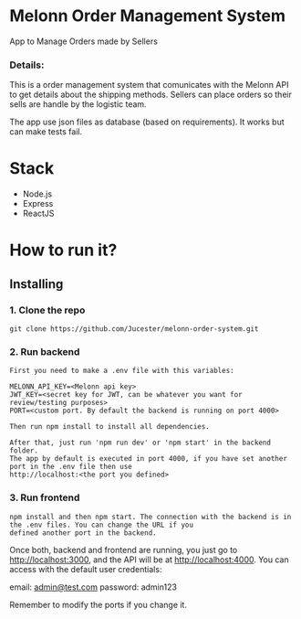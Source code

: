 # Melonn Order Management System

App to Manage Orders made by Sellers

### Details: 

This is a order management system that comunicates with the Melonn API to get details about
the shipping methods. Sellers can place orders so their sells are handle by the logistic team.

The app use json files as database (based on requirements). It works but can make tests fail. 


# Stack

* Node.js 
* Express 
* ReactJS

# How to run it?


## Installing


### 1. Clone the repo

```
git clone https://github.com/Jucester/melonn-order-system.git

```

### 2. Run backend

```
First you need to make a .env file with this variables:

MELONN_API_KEY=<Melonn api key>
JWT_KEY=<secret key for JWT, can be whatever you want for review/testing purposes>
PORT=<custom port. By default the backend is running on port 4000>

Then run npm install to install all dependencies.

After that, just run 'npm run dev' or 'npm start' in the backend folder. 
The app by default is executed in port 4000, if you have set another port in the .env file then use
http://localhost:<the port you defined>

```

### 3. Run frontend

```
npm install and then npm start. The connection with the backend is in the .env files. You can change the URL if you
defined another port in the backend.

```

Once both, backend and frontend are running, you just go to [http://localhost:3000](http://localhost:3000), and the API will be at [http://localhost:4000](http://localhost:4000). You can access with the default user credentials:

email: admin@test.com
password: admin123

Remember to modify the ports if you change it.
